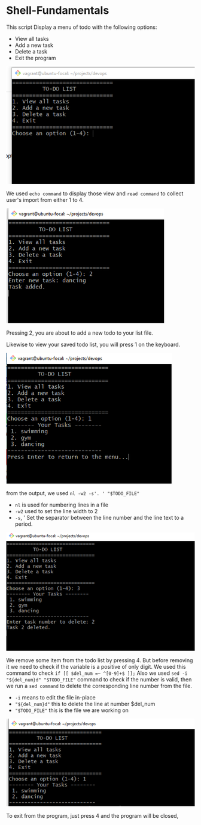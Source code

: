 # Shell-Fundamentals
This script Display a menu of todo with the following options:
- View all tasks
- Add a new task
- Delete a task
- Exit the program

![](images/listoftodo.PNG)  

We used `echo command` to display those view and `read command` to collect user's import from either 1 to 4.  

![](images/addingnewtask.PNG) 

Pressing 2, you are about to add a new todo to your list file.  

Likewise to view your saved todo list, you will press 1 on the keyboard.

![](images/viewthesavedtasks.PNG)  

from the output, we used `nl -w2 -s'. ' "$TODO_FILE"`
- `nl` is used for numbering lines in a file
- `-w2` used to set the line width to 2
- `-s`, ' Set the separator between the line number and the line text to a period.

![](images/deletefile.PNG)  

We remove some item from the todo list by pressing 4. But before removing it we need to check if the variable is a positive of only digit.
We used this command to check `if [[ $del_num =~ ^[0-9]+$ ]];`
Also we used `sed -i "${del_num}d" "$TODO_FILE"` command to check if the number is valid, then we run a `sed command` to delete the corresponding line number from the file.
- `-i` means to edit the file in-place
- `"${del_num}d"` this to  delete the line at number $del_num
- `"$TODO_FILE"` this is the file we are working on

![](images/view.PNG)

To exit from the program, just press 4  and the program will be closed,

